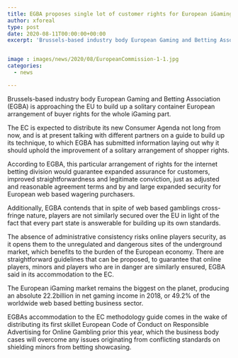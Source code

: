 ```yaml
---
title: EGBA proposes single lot of customer rights for European iGaming sector
author: xforeal 
type: post
date: 2020-08-11T00:00:00+00:00
excerpt: 'Brussels-based industry body European Gaming and Betting Association (EGBA) is approaching the EU to build up a solitary container European arrangement of purchaser rights for the whole iGaming sector '


image : images/news/2020/08/EuropeanCommission-1-1.jpg
categories:
  - news

---
```

Brussels-based industry body European Gaming and Betting Association (EGBA) is approaching the EU to build up a solitary container European arrangement of buyer rights for the whole iGaming part. 

The EC is expected to distribute its new Consumer Agenda not long from now, and is at present talking with different partners on a guide to build up its technique, to which EGBA has submitted information laying out why it should uphold the improvement of a solitary arrangement of shopper rights. 

According to EGBA, this particular arrangement of rights for the internet betting division would guarantee expanded assurance for customers, improved straightforwardness and legitimate conviction, just as adjusted and reasonable agreement terms and by and large expanded security for European web based wagering purchasers. 

Additionally, EGBA contends that in spite of web based gamblings cross-fringe nature, players are not similarly secured over the EU in light of the fact that every part state is answerable for building up its own standards. 

The absence of administrative consistency risks online players security, as it opens them to the unregulated and dangerous sites of the underground market, which benefits to the burden of the European economy. There are straightforward guidelines that can be proposed, to guarantee that online players, minors and players who are in danger are similarly ensured, EGBA said in its accommodation to the EC. 

The European iGaming market remains the biggest on the planet, producing an absolute 22.2billion in net gaming income in 2018, or 49.2&percnt; of the worldwide web based betting business sector. 

EGBAs accommodation to the EC methodology guide comes in the wake of distributing its first skillet European Code of Conduct on Responsible Advertising for Online Gambling prior this year, which the business body cases will overcome any issues originating from conflicting standards on shielding minors from betting showcasing.